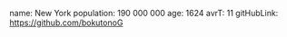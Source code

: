 name: New York
population: 190 000 000
age: 1624
avrT: 11
gitHubLink: https://github.com/bokutonoG

